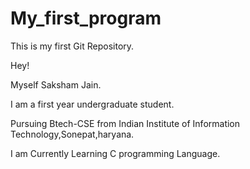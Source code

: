 # My_first_program

This is my first Git Repository.

Hey!

Myself Saksham Jain.

I am a first year undergraduate student.

Pursuing Btech-CSE from Indian Institute of Information Technology,Sonepat,haryana.

I am Currently Learning C programming Language.
